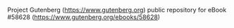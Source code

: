 Project Gutenberg (https://www.gutenberg.org) public repository for
eBook #58628 (https://www.gutenberg.org/ebooks/58628)
